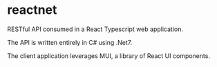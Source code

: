 # reactnet
RESTful API consumed in a React Typescript web application.

The API is written entirely in C# using .Net7.

The client application leverages MUI, a library of React UI components.
